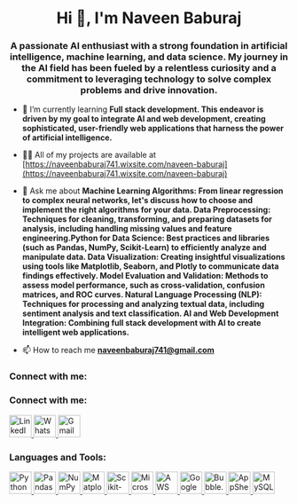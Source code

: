 <h1 align="center">Hi 👋, I'm Naveen Baburaj</h1>
<h3 align="center">A passionate AI enthusiast with a strong foundation in artificial intelligence, machine learning, and data science. My journey in the AI field has been fueled by a relentless curiosity and a commitment to leveraging technology to solve complex problems and drive innovation.</h3>

- 🌱 I’m currently learning **Full stack development. This endeavor is driven by my goal to integrate AI and web development, creating sophisticated, user-friendly web applications that harness the power of artificial intelligence.**

- 👨‍💻 All of my projects are available at [https://naveenbaburaj741.wixsite.com/naveen-baburaj](https://naveenbaburaj741.wixsite.com/naveen-baburaj)

- 💬 Ask me about **Machine Learning Algorithms: From linear regression to complex neural networks, let's discuss how to choose and implement the right algorithms for your data. Data Preprocessing: Techniques for cleaning, transforming, and preparing datasets for analysis, including handling missing values and feature engineering.Python for Data Science: Best practices and libraries (such as Pandas, NumPy, Scikit-Learn) to efficiently analyze and manipulate data. Data Visualization: Creating insightful visualizations using tools like Matplotlib, Seaborn, and Plotly to communicate data findings effectively. Model Evaluation and Validation: Methods to assess model performance, such as cross-validation, confusion matrices, and ROC curves. Natural Language Processing (NLP): Techniques for processing and analyzing textual data, including sentiment analysis and text classification. AI and Web Development Integration: Combining full stack development with AI to create intelligent web applications.**

- 📫 How to reach me **naveenbaburaj741@gmail.com**

<h3 align="left">Connect with me:</h3>

### Connect with me:

<a href="https://www.linkedin.com/in/connectnav/" target="_blank">
  <img src="https://upload.wikimedia.org/wikipedia/commons/c/ca/LinkedIn_logo_initials.png" alt="LinkedIn" height="40" width="40" />
</a>
<a href="https://wa.me/447810269759" target="_blank">
  <img src="https://upload.wikimedia.org/wikipedia/commons/6/6b/WhatsApp.svg" alt="WhatsApp" height="40" width="40" />
</a>
<a href="mailto:naveenbaburaj741@gmail.com" target="_blank">
  <img src="https://upload.wikimedia.org/wikipedia/commons/4/4e/Gmail_Icon.png" alt="Gmail" height="40" width="40" />
</a>


<p align="left">
</p>


### Languages and Tools:

<a href="https://www.python.org/" target="_blank">
  <img src="https://cdn.jsdelivr.net/npm/simple-icons@v7/icons/python.svg" alt="Python" height="40" width="40"/>
</a>
<a href="https://pandas.pydata.org/" target="_blank">
  <img src="https://upload.wikimedia.org/wikipedia/commons/e/ed/Pandas_logo.svg" alt="Pandas" height="40" width="40"/>
</a>
<a href="https://numpy.org/" target="_blank">
  <img src="https://upload.wikimedia.org/wikipedia/commons/3/31/NumPy_logo_2020.svg" alt="NumPy" height="40" width="40"/>
</a>
<a href="https://matplotlib.org/" target="_blank">
  <img src="https://upload.wikimedia.org/wikipedia/commons/8/84/Matplotlib_icon.svg" alt="Matplotlib" height="40" width="40"/>
</a>
<a href="https://scikit-learn.org/" target="_blank">
  <img src="https://upload.wikimedia.org/wikipedia/commons/0/05/Scikit_learn_logo_small.svg" alt="Scikit-learn" height="40" width="40"/>
</a>
<a href="https://www.microsoft.com/en/microsoft-365" target="_blank">
  <img src="https://upload.wikimedia.org/wikipedia/commons/4/4f/Microsoft_Office_logo_%282019%E2%80%93present%29.svg" alt="Microsoft Office" height="40" width="40"/>
</a>
<a href="https://aws.amazon.com/" target="_blank">
  <img src="https://upload.wikimedia.org/wikipedia/commons/9/93/Amazon_Web_Services_Logo.svg" alt="AWS" height="40" width="40"/>
</a>
<a href="https://cloud.google.com/" target="_blank">
  <img src="https://upload.wikimedia.org/wikipedia/commons/5/51/Google_Cloud_logo.svg" alt="Google Cloud" height="40" width="40"/>
</a>
<a href="https://bubble.io/" target="_blank">
  <img src="https://upload.wikimedia.org/wikipedia/commons/e/ef/Bubble_Logo.png" alt="Bubble.io" height="40" width="40"/>
</a>
<a href="https://www.google.com/appsheet/" target="_blank">
  <img src="https://upload.wikimedia.org/wikipedia/commons/2/29/AppSheet.png" alt="AppSheet" height="40" width="40"/>
</a>
<a href="https://www.mysql.com/" target="_blank">
  <img src="https://upload.wikimedia.org/wikipedia/commons/0/0a/MySQL_textlogo.svg" alt="MySQL" height="40" width="40"/>
</a>

